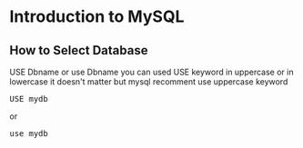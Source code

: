 # Introduction to MySQL
## How to Select Database
USE Dbname or use Dbname you can used USE keyword in uppercase or in lowercase it doesn't matter but mysql recomment use uppercase keyword    
<pre>
USE mydb 
</pre>
or
<pre>
use mydb
</pre>
